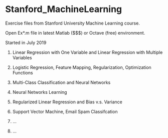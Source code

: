 # Stanford_MachineLearning
 Exercise files from Stanford University Machine Learning course.
 
 Open Ex*.m file in latest Matlab ($$$) or Octave (free) environment.
 
 Started in July 2019
 
 1. Linear Regression with One Variable and Linear Regression with Multiple Variables
 
 2. Logistic Regression, Feature Mapping, Regularization, Optimization Functions
 
 3. Multi-Class Classification and Neural Networks
 
 4. Neural Networks Learning

 5. Regularized Linear Regression and Bias v.s. Variance
 
 6. Support Vector Machine, Email Spam Classifcation
 
 7. ...

 8. ...